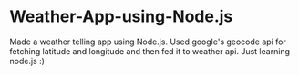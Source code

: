 # Weather-App-using-Node.js
Made a weather telling app using Node.js.    Used google's geocode api for fetching latitude and longitude and then fed it to weather api. Just learning node.js :)
